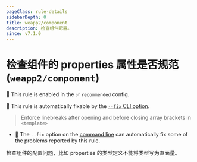 ```yaml
---
pageClass: rule-details
sidebarDepth: 0
title: weapp2/component
description: 检查组件配置。
since: v7.1.0
---
```


# 检查组件的 properties 属性是否规范 (`weapp2/component`)

💼 This rule is enabled in the ✅ `recommended` config.

🔧 This rule is automatically fixable by the [`--fix` CLI option](https://eslint.org/docs/latest/user-guide/command-line-interface#--fix).

<!-- end auto-generated rule header -->

> Enforce linebreaks after opening and before closing array brackets in `<template>`

- :wrench: The `--fix` option on the [command line](https://eslint.org/docs/user-guide/command-line-interface#fixing-problems) can automatically fix some of the problems reported by this rule.

检查组件的配置问题，比如 properties 的类型定义不能将类型写为直面量。
